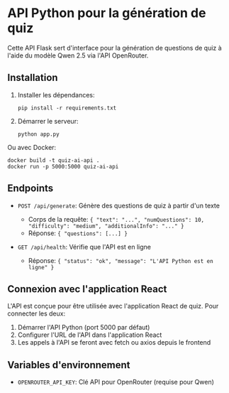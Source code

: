 
# API Python pour la génération de quiz

Cette API Flask sert d'interface pour la génération de questions de quiz à l'aide du modèle Qwen 2.5 via l'API OpenRouter.

## Installation

1. Installer les dépendances:
   ```
   pip install -r requirements.txt
   ```

2. Démarrer le serveur:
   ```
   python app.py
   ```

Ou avec Docker:
```
docker build -t quiz-ai-api .
docker run -p 5000:5000 quiz-ai-api
```

## Endpoints

- `POST /api/generate`: Génère des questions de quiz à partir d'un texte
  - Corps de la requête: `{ "text": "...", "numQuestions": 10, "difficulty": "medium", "additionalInfo": "..." }`
  - Réponse: `{ "questions": [...] }`

- `GET /api/health`: Vérifie que l'API est en ligne
  - Réponse: `{ "status": "ok", "message": "L'API Python est en ligne" }`

## Connexion avec l'application React

L'API est conçue pour être utilisée avec l'application React de quiz. Pour connecter les deux:

1. Démarrer l'API Python (port 5000 par défaut)
2. Configurer l'URL de l'API dans l'application React
3. Les appels à l'API se feront avec fetch ou axios depuis le frontend

## Variables d'environnement

- `OPENROUTER_API_KEY`: Clé API pour OpenRouter (requise pour Qwen)
